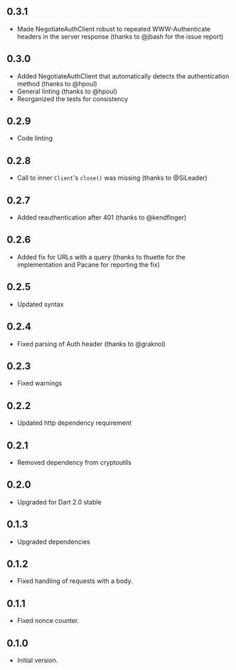 ## 0.3.1

- Made NegotiateAuthClient robust to repeated WWW-Authenticate headers in the server response (thanks to @jbash for 
the issue report)

## 0.3.0

- Added NegotiateAuthClient that automatically detects the authentication method (thanks to @hpoul)
- General linting (thanks to @hpoul)
- Reorganized the tests for consistency 

## 0.2.9

- Code linting 

## 0.2.8

- Call to inner `Client`'s `close()` was missing (thanks to @SiLeader) 

## 0.2.7

- Added reauthentication after 401 (thanks to @kendfinger)

## 0.2.6

- Added fix for URLs with a query (thanks to thuette for the implementation and Pacane for reporting the fix)

## 0.2.5

- Updated syntax

## 0.2.4

- Fixed parsing of Auth header (thanks to @graknol)

## 0.2.3

- Fixed warnings

## 0.2.2

- Updated http dependency requirement

## 0.2.1

- Removed dependency from cryptoutils

## 0.2.0

- Upgraded for Dart 2.0 stable

## 0.1.3

- Upgraded dependencies

## 0.1.2

- Fixed handling of requests with a body.

## 0.1.1

- Fixed nonce counter.

## 0.1.0

- Initial version.
